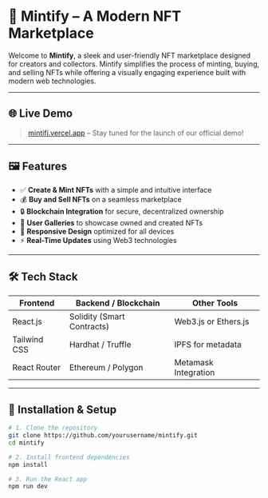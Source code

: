 # 🚀 Mintify – A Modern NFT Marketplace

Welcome to **Mintify**, a sleek and user-friendly NFT marketplace designed for creators and collectors. Mintify simplifies the process of minting, buying, and selling NFTs while offering a visually engaging experience built with modern web technologies.

---

## 🌐 Live Demo

>  [mintifi.vercel.app](https://mintify.vercel.app)  – Stay tuned for the launch of our official demo!

---

## 🖼️ Features

- ✅ **Create & Mint NFTs** with a simple and intuitive interface
- 💰 **Buy and Sell NFTs** on a seamless marketplace
- 🔒 **Blockchain Integration** for secure, decentralized ownership
- 🎨 **User Galleries** to showcase owned and created NFTs
- 🌈 **Responsive Design** optimized for all devices
- ⚡ **Real-Time Updates** using Web3 technologies

---

## 🛠️ Tech Stack

| Frontend        | Backend / Blockchain   | Other Tools        |
|-----------------|------------------------|--------------------|
| React.js        | Solidity (Smart Contracts) | Web3.js or Ethers.js |
| Tailwind CSS    | Hardhat / Truffle      | IPFS for metadata  |
| React Router    | Ethereum / Polygon     | Metamask Integration |

---

## 🚧 Installation & Setup

```bash
# 1. Clone the repository
git clone https://github.com/yourusername/mintify.git
cd mintify

# 2. Install frontend dependencies
npm install

# 3. Run the React app
npm run dev
